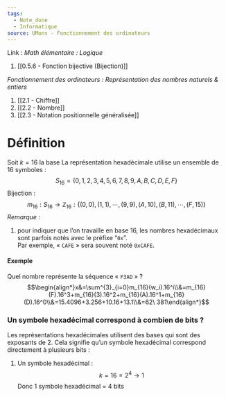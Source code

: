 ```yaml
---
tags:
  - Note_done
  - Informatique
source: UMons - Fonctionnement des ordinateurs
---
```


Link :
_Math élémentaire : Logique_
1. [[0.5.6 - Fonction bijective (Bijection)]]

_Fonctionnement des ordinateurs : Représentation des nombres naturels & entiers_
1. [[2.1 - Chiffre]]
2. [[2.2 - Nombre]]
3. [[2.3 - Notation positionnelle généralisée]]

# Définition
Soit $k=16$ la base
La représentation hexadécimale utilise un ensemble de 16 symboles : $$S_{16}=\{0,1,2,3,4,5,6,7,8,9,A,B,C,D,E,F\}$$
Bijection : $$m_{16}:S_{16}\to\mathbb{Z}_{16}:\{(0,0),(1,1),\cdots,(9,9),(A,10),(B,11),\cdots,(F,15) \}$$
_Remarque_ :
1. pour indiquer que l’on travaille en base 16, les nombres hexadécimaux sont parfois notés avec le préfixe “`0x`”. 
\
Par exemple, « `CAFE` » sera souvent noté `0xCAFE`.

#### Exemple 
Quel nombre représente la séquence « `F3AD` » ?
$$\begin{align*}x&=\sum^{3}_{i=0}m_{16}(w_i).16^i\\&=m_{16}(F).16^3+m_{16}(3).16^2+m_{16}(A).16^1+m_{16}(D).16^0\\&=15.4096+3.256+10.16+13.1\\&=62\ 381\end{align*}$$

### Un symbole hexadécimal correspond à combien de bits ?
Les représentations hexadécimales utilisent des bases qui sont des exposants de 2. Cela signifie qu’un symbole hexadécimal correspond directement à plusieurs bits :
1. Un symbole hexadécimal : $$k=16=2^4 \to 1$$ Donc 1 symbole hexadécimal = 4 bits